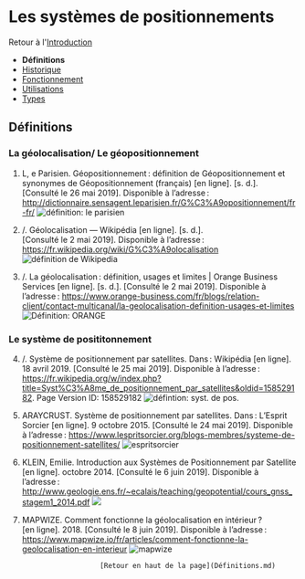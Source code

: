 # Les systèmes de positionnements 

Retour à l'[Introduction](Introduction.md)
- **Définitions**
- [Historique](Historique.md) 
- [Fonctionnement](Fonctionnement.md)
- [Utilisations](Utilisations.md) 
- [Types](Types.md) 

## Définitions
### La géolocalisation/ Le géopositionnement

1) L, e Parisien. Géopositionnement : définition de Géopositionnement et synonymes de Géopositionnement (français) [en ligne]. [s. d.]. [Consulté le 26 mai 2019]. Disponible à l’adresse : http://dictionnaire.sensagent.leparisien.fr/G%C3%A9opositionnement/fr-fr/
![définition: le parisien](https://user-images.githubusercontent.com/50196976/59034582-938ed380-886b-11e9-9d38-a673cd1e9638.PNG)

2) /. Géolocalisation — Wikipédia [en ligne]. [s. d.]. [Consulté le 2 mai 2019]. Disponible à l’adresse : https://fr.wikipedia.org/wiki/G%C3%A9olocalisation
![définition de Wikipedia](https://user-images.githubusercontent.com/50196976/59036250-2e3ce180-886f-11e9-905c-19471d70dc83.PNG)

3) /. La géolocalisation : définition, usages et limites | Orange Business Services [en ligne]. [s. d.]. [Consulté le 2 mai 2019]. Disponible à l’adresse : https://www.orange-business.com/fr/blogs/relation-client/contact-multicanal/la-geolocalisation-definition-usages-et-limites
![Définition: ORANGE](https://user-images.githubusercontent.com/50196976/59036230-2a10c400-886f-11e9-8f8d-e119088ba369.PNG)

### Le système de posititonnement 

4) /. Système de positionnement par satellites. Dans : Wikipédia [en ligne]. 18 avril 2019. [Consulté le 25 mai 2019]. Disponible à l’adresse : https://fr.wikipedia.org/w/index.php?title=Syst%C3%A8me_de_positionnement_par_satellites&oldid=158529182. Page Version ID: 158529182
![défintion: syst. de pos.](https://user-images.githubusercontent.com/50196976/59036609-f1bdb580-886f-11e9-8c58-a81ce524a861.PNG)

5) ARAYCRUST. Système de positionnement par satellites. Dans : L’Esprit Sorcier [en ligne]. 9 octobre 2015. [Consulté le 24 mai 2019]. Disponible à l’adresse : https://www.lespritsorcier.org/blogs-membres/systeme-de-positionnement-satellites/
![espritsorcier](https://user-images.githubusercontent.com/50196976/59036225-2715d380-886f-11e9-9632-58b0d5e69083.PNG)


6) KLEIN, Emilie. Introduction aux Systèmes de Positionnement par Satellite [en ligne]. octobre 2014. [Consulté le 6 juin 2019]. Disponible à l’adresse : http://www.geologie.ens.fr/~ecalais/teaching/geopotential/cours_gnss_stagem1_2014.pdf
![](https://user-images.githubusercontent.com/50196976/59036215-22511f80-886f-11e9-959b-ac604f1d8083.PNG)

7) MAPWIZE. Comment fonctionne la géolocalisation en intérieur ? [en ligne]. 2018. [Consulté le 8 juin 2019]. Disponible à l’adresse : https://www.mapwize.io/fr/articles/comment-fonctionne-la-geolocalisation-en-interieur
![mapwize](https://user-images.githubusercontent.com/50196976/59151321-4cead600-8a31-11e9-82d4-1b89286bb308.PNG)


                          [Retour en haut de la page](Définitions.md) 
